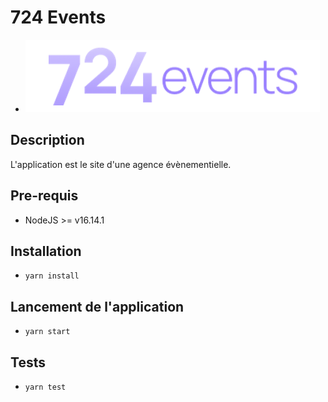# 724 Events

- ![Integrateur_Web-OpenclassRoom](./Logo.PNG)

## Description

L'application est le site d'une agence évènementielle.

## Pre-requis

- NodeJS  >= v16.14.1

## Installation

- `yarn install`

## Lancement de l'application

- `yarn start`

## Tests

- `yarn test`
